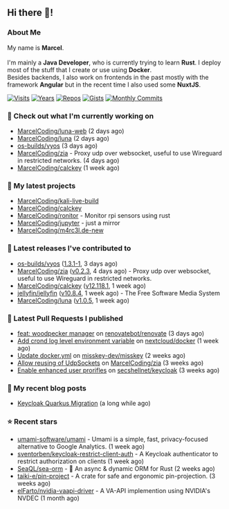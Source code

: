 ## Hi there 👋!




### About Me

My name is **Marcel**.
<br><br>
I'm mainly a **Java Developer**, who is currently trying to learn **Rust**. I deploy most of the stuff that I create or use using **Docker**.
<br>
Besides backends, I also work on frontends in the past mostly with the framework **Angular** but in the recent time I also used some **NuxtJS**. 

[![Visits](https://badges.pufler.dev/visits/MarcelCoding/MarcelCoding?style=flat-square&color=black&logo=github)](https://github.com/MarcelCoding)
[![Years](https://badges.pufler.dev/years/MarcelCoding?style=flat-square&color=black&logo=github)](https://github.com/MarcelCoding)
[![Repos](https://badges.pufler.dev/repos/MarcelCoding?style=flat-square&color=black&logo=github)](https://github.com/MarcelCoding?tab=repositories)
[![Gists](https://badges.pufler.dev/gists/MarcelCoding?style=flat-square&color=black&logo=github)](https://gist.github.com/MarcelCoding)
[![Monthly Commits](https://badges.pufler.dev/commits/monthly/MarcelCoding?style=flat-square&color=black&logo=github)](https://github.com/MarcelCoding)

### 👷 Check out what I'm currently working on

- [MarcelCoding/luna-web](https://github.com/MarcelCoding/luna-web) (2 days ago)
- [MarcelCoding/luna](https://github.com/MarcelCoding/luna) (2 days ago)
- [os-builds/vyos](https://github.com/os-builds/vyos) (3 days ago)
- [MarcelCoding/zia](https://github.com/MarcelCoding/zia) - Proxy udp over websocket, useful to use Wireguard in restricted networks. (4 days ago)
- [MarcelCoding/calckey](https://github.com/MarcelCoding/calckey) (1 week ago)

### 🌱 My latest projects

- [MarcelCoding/kali-live-build](https://github.com/MarcelCoding/kali-live-build)
- [MarcelCoding/calckey](https://github.com/MarcelCoding/calckey)
- [MarcelCoding/ronitor](https://github.com/MarcelCoding/ronitor) - Monitor rpi sensors using rust
- [MarcelCoding/jupyter](https://github.com/MarcelCoding/jupyter) - just a mirror
- [MarcelCoding/m4rc3l.de-new](https://github.com/MarcelCoding/m4rc3l.de-new)

### 🔭 Latest releases I've contributed to

- [os-builds/vyos](https://github.com/os-builds/vyos) ([1.3.1-1](https://github.com/os-builds/vyos/releases/tag/1.3.1-1), 3 days ago)
- [MarcelCoding/zia](https://github.com/MarcelCoding/zia) ([v0.2.3](https://github.com/MarcelCoding/zia/releases/tag/v0.2.3), 4 days ago) - Proxy udp over websocket, useful to use Wireguard in restricted networks.
- [MarcelCoding/calckey](https://github.com/MarcelCoding/calckey) ([v12.118.1](https://github.com/MarcelCoding/calckey/releases/tag/v12.118.1), 1 week ago)
- [jellyfin/jellyfin](https://github.com/jellyfin/jellyfin) ([v10.8.4](https://github.com/jellyfin/jellyfin/releases/tag/v10.8.4), 1 week ago) - The Free Software Media System
- [MarcelCoding/luna](https://github.com/MarcelCoding/luna) ([v1.0.5](https://github.com/MarcelCoding/luna/releases/tag/v1.0.5), 1 week ago)

### 🔨 Latest Pull Requests I published

- [feat: woodpecker manager](https://github.com/renovatebot/renovate/pull/17297) on [renovatebot/renovate](https://github.com/renovatebot/renovate) (3 days ago)
- [Add crond log level environment variable](https://github.com/nextcloud/docker/pull/1805) on [nextcloud/docker](https://github.com/nextcloud/docker) (1 week ago)
- [Update docker.yml](https://github.com/misskey-dev/misskey/pull/9046) on [misskey-dev/misskey](https://github.com/misskey-dev/misskey) (2 weeks ago)
- [Allow reusing of UdpSockets](https://github.com/MarcelCoding/zia/pull/19) on [MarcelCoding/zia](https://github.com/MarcelCoding/zia) (3 weeks ago)
- [Enable enhanced user prorifles](https://github.com/secshellnet/keycloak/pull/13) on [secshellnet/keycloak](https://github.com/secshellnet/keycloak) (3 weeks ago)

### 📜 My recent blog posts

- [Keycloak Quarkus Migration](https://m4rc3l.de/blog/keycloak-quarkus-migration) (a long while ago)

### ⭐ Recent stars

- [umami-software/umami](https://github.com/umami-software/umami) - Umami is a simple, fast, privacy-focused alternative to Google Analytics. (1 week ago)
- [sventorben/keycloak-restrict-client-auth](https://github.com/sventorben/keycloak-restrict-client-auth) - A Keycloak authenticator to restrict authorization on clients (1 week ago)
- [SeaQL/sea-orm](https://github.com/SeaQL/sea-orm) - 🐚 An async &amp; dynamic ORM for Rust (2 weeks ago)
- [taiki-e/pin-project](https://github.com/taiki-e/pin-project) - A crate for safe and ergonomic pin-projection. (3 weeks ago)
- [elFarto/nvidia-vaapi-driver](https://github.com/elFarto/nvidia-vaapi-driver) - A VA-API implemention using NVIDIA&#39;s NVDEC (1 month ago)
